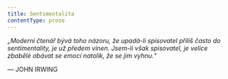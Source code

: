 ```yaml
---
title: Sentimentalita
contentType: prose
---
```


_„Moderní čtenář bývá toho názoru, že upadá-li spisovatel příliš často do sentimentality, je už předem vinen. Jsem-li však spisovatel, je velice zbabělé obávat se emocí natolik, že se jim vyhnu.“_

— JOHN IRWING

